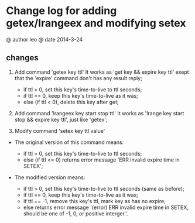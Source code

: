 # Change log for adding getex/lrangeex and modifying setex #

@ author leo
@ date 2014-3-24

## changes ##
1. Add command 'getex key ttl'
  It works as 'get key && expire key ttl' exept that the 'expire' command don't has any result reply;
    * if ttl > 0, set this key's time-to-live to ttl seconds;
    * if ttl == 0, keep this key's time-to-live as it was;
    * else (if ttl < 0), delete this key after get;

2. Add command 'lrangeex key start stop ttl'
  It works as 'lrange key start stop && expire key ttl', just like 'getex';

3. Modify command 'setex key ttl value'

  * The original version of this command means:
      * if ttl > 0, set this key's time-to-live to ttl seconds;
      * else (if ttl <= 0) returns error message 'ERR invalid expire time in SETEX';

  * The modified version means:
      * if ttl > 0, set this key's time-to-live to ttl seconds (same as before);
      * if ttl == 0, keep this key's time-to-live as it was;
      * if ttl == -1, remove this key's ttl, mark key as has no expire;
      * else returns error message '(error) ERR invalid expire time in SETEX, should be one of -1, 0, or positive interger.'.

